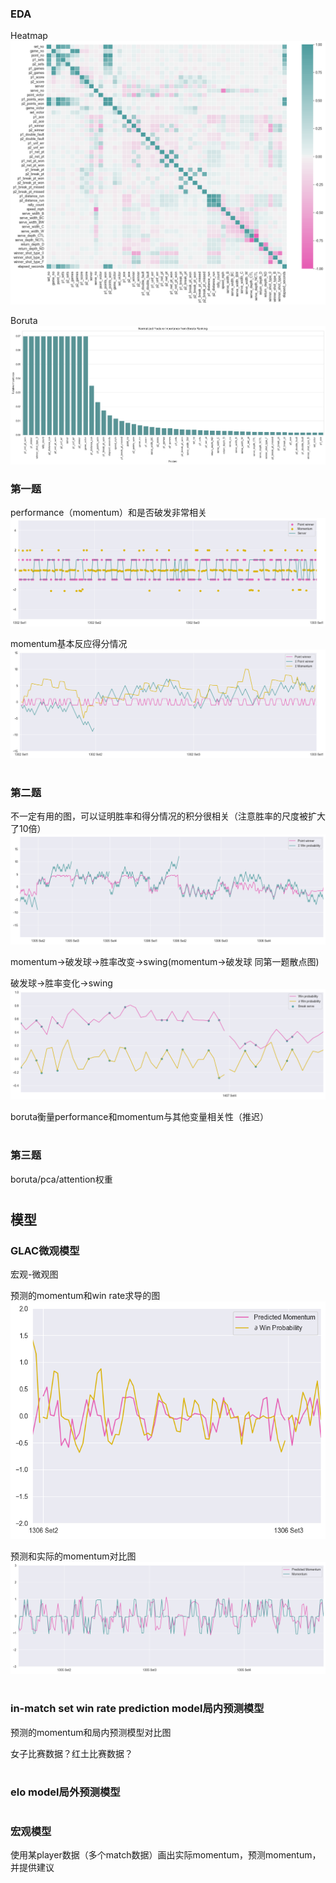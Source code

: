 ### EDA
Heatmap
![heatmap.png](graphs%2Fheatmap.png)

Boruta
![boruta of all data.png](graphs%2Fboruta%20of%20all%20data.png)

### 第一题
performance（momentum）和是否破发非常相关
![point vs performance vs server.png](graphs%2Fpoint%20vs%20performance%20vs%20server.png)

momentum基本反应得分情况
![point vs sigma_point vs sigma_performance.png](graphs%2Fpoint%20vs%20sigma_point%20vs%20sigma_performance.png)


#
### 第二题

不一定有用的图，可以证明胜率和得分情况的积分很相关（注意胜率的尺度被扩大了10倍）
![point vs sigma_win_probability.png](graphs%2Fpoint%20vs%20sigma_win_probability.png)

momentum->破发球->胜率改变->swing(momentum->破发球 同第一题散点图)

破发球->胜率变化->swing
![win probability vs partial win probability vs break serve.png](graphs%2Fwin%20probability%20vs%20partial%20win%20probability%20vs%20break%20serve.png)

boruta衡量performance和momentum与其他变量相关性（推迟）

#
### 第三题
boruta/pca/attention权重

#
## 模型

### GLAC微观模型
宏观-微观图

预测的momentum和win rate求导的图
![predicted momentum vs partial win probaility.png](graphs%2Fpredicted%20momentum%20vs%20partial%20win%20probaility.png)

预测和实际的momentum对比图
![predicted momentum vs momentum.png](graphs%2Fpredicted%20momentum%20vs%20momentum.png)

#
### in-match set win rate prediction model局内预测模型

预测的momentum和局内预测模型对比图

女子比赛数据？红土比赛数据？

#
### elo model局外预测模型

#
### 宏观模型

使用某player数据（多个match数据）画出实际momentum，预测momentum，并提供建议

